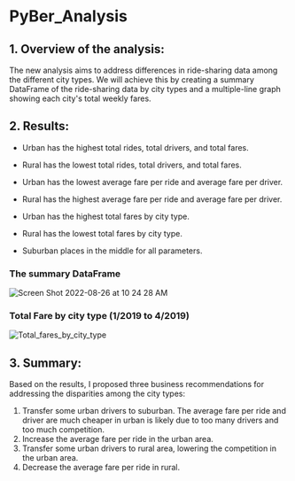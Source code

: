 # PyBer_Analysis


## 1. Overview of the analysis:

The new analysis aims to address differences in ride-sharing data among the different city types.   We will achieve this by creating a     summary DataFrame of the ride-sharing data by city types and a multiple-line graph showing each city's total weekly fares.


## 2. Results:

- Urban has the highest total rides, total drivers, and total fares.  
- Rural has the lowest total rides, total drivers, and total fares. 

- Urban has the lowest average fare per ride and average fare per driver.  
- Rural has the highest average fare per ride and average fare per driver.  

- Urban has the highest total fares by city type.
- Rural has the lowest total fares by city type.

- Suburban places in the middle for all parameters. 


### The summary DataFrame 

![Screen Shot 2022-08-26 at 10 24 28 AM](https://user-images.githubusercontent.com/108419097/186926096-2732d097-98ef-4815-b749-9546d7830586.png)


### Total Fare by city type (1/2019 to 4/2019)

![Total_fares_by_city_type](https://user-images.githubusercontent.com/108419097/186916833-a5918fe6-8b70-4e5e-a22e-75f51db7bb47.png)


## 3. Summary:


Based on the results, I proposed three business recommendations for addressing the disparities among the city types:

1.  Transfer some urban drivers to suburban.  The average fare per ride and driver are much cheaper in urban is likely due to too many drivers and too much competition.
2.  Increase the average fare per ride in the urban area.
3.  Transfer some urban drivers to rural area, lowering the competition in the urban area. 
4.  Decrease the average fare per ride in rural.
